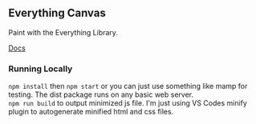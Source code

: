 ## Everything Canvas

Paint with the Everything Library. 

[Docs](https://docs.google.com/document/d/1U4UNE_WZPhLMIbGGUupVMMbWsvieEhi8YsgqIiQPR6M/edit?usp=sharing)

### Running Locally  
`npm install` then `npm start` or you can just use something like mamp for testing. The dist package runs on any basic web server.  
`npm run build` to output minimized js file. I'm just using VS Codes minify plugin to autogenerate minified html and css files.  






